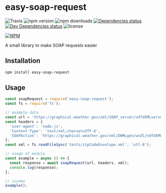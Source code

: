 # easy-soap-request

![Travis](https://img.shields.io/travis/circa10a/easy-soap-request.svg?style=flat-square)
![npm version](https://img.shields.io/npm/v/easy-soap-request.svg?style=flat-square)
![npm downloads](https://img.shields.io/npm/dm/easy-soap-request.svg?style=flat-square)
[![Dependencies status](https://img.shields.io/david/circa10a/easy-soap-request.svg?style=flat-square)](https://david-dm.org/circa10a/easy-soap-request#info=dependencies)
[![Dev Dependencies status](https://img.shields.io/david/dev/circa10a/easy-soap-request.svg?style=flat-square)](https://david-dm.org/circa10a/easy-soap-request#info=devDependencies)
![license](https://img.shields.io/npm/l/easy-soap-request.svg?style=flat-square)

[![NPM](https://nodei.co/npm/easy-soap-request.png?downloads=true&downloadRank=true&stars=true)](https://nodei.co/npm/easy-soap-request)

A small library to make SOAP requests easier

## Installation

```bash
npm install easy-soap-request
```

## Usage

```javascript
const soapRequest = require('easy-soap-request');
const fs = require('fs');

// example data
const url = 'https://graphical.weather.gov/xml/SOAP_server/ndfdXMLserver.php';
const headers = {
  'user-agent': 'node.js',
  'Content-Type': 'text/xml;charset=UTF-8',
  'SOAPAction': 'https://graphical.weather.gov/xml/DWMLgen/wsdl/ndfdXML.wsdl#LatLonListZipCode',
};
const xml = fs.readFileSync('tests/zipCodeEnvelope.xml', 'utf-8');

// usage of module
const example = async () => {
  const response = await soapRequest(url, headers, xml);
  console.log(response);
};

// invoke
example();
```
